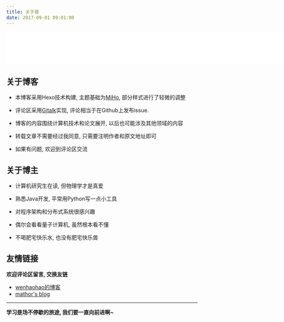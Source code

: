 ```yaml
---
title: 关于我
date: 2017-09-01 09:01:00
---
```


<iframe frameborder="no" border="0" marginwidth="0" marginheight="0" width=888 height=86 src="//music.163.com/outchain/player?type=2&id=492101540&auto=1&height=66"></iframe>

关于博客
-----------

- 本博客采用Hexo技术构建, 主题基础为[MiHo](https://github.com/wongminho/hexo-theme-miho), 部分样式进行了轻微的调整

- 评论区采用[Gitalk](https://github.com/gitalk/gitalk)实现, 评论相当于在Github上发布issue.

- 博客的内容围绕计算机技术和论文展开, 以后也可能涉及其他领域的内容

- 转载文章不需要经过我同意, 只需要注明作者和原文地址即可

- 如果有问题, 欢迎到评论区交流


关于博主
-----------

- 计算机研究生在读, 但物理学才是真爱

- 熟悉Java开发, 平常用Python写一点小工具

- 对程序架构和分布式系统很感兴趣

- 偶尔会看看量子计算机, 虽然根本看不懂

- 不喝肥宅快乐水, 也没有肥宅快乐兽


友情链接
------------

**欢迎评论区留言, 交换友链**

- [wenhaohao的博客](https://whh.plus/)
- [mathor's blog](https://wmathor.com/)

---------------

**学习是场不停歇的旅途, 我们要一直向前进啊~**